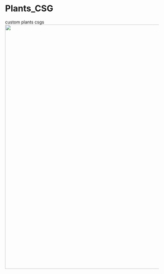 # Plants_CSG
 custom plants csgs
<img src="https://user-images.githubusercontent.com/104906253/213905493-34afc4cc-105b-40fc-8212-394b0b0e93e3.png" width="800"> 
